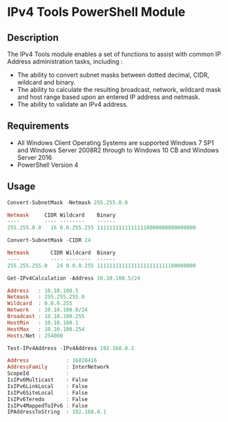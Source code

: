 # IPv4 Tools PowerShell Module

## Description
The IPv4 Tools module enables a set of functions to assist with common IP Address administration tasks, including :
* The ability to convert subnet masks between dotted decimal, CIDR, wildcard and binary.
* The ability to calculate the resulting broadcast, network, wildcard mask and host range based upon an entered IP address and netmask.
* The ability to validate an IPv4 address.


## Requirements
* All Windows Client Operating Systems are supported
   Windows 7 SP1 and Windows Server 2008R2 through to Windows 10 CB and Windows Server 2016
* PowerShell Version 4

## Usage
```powershell
Convert-SubnetMask -Netmask 255.255.0.0

Netmask     CIDR Wildcard    Binary
----        ---- --------    ------
255.255.0.0   16 0.0.255.255 11111111111111110000000000000000
```

```powershell
Convert-SubnetMask -CIDR 24

Netmask       CIDR Wildcard  Binary
----          ---- --------  ------
255.255.255.0   24 0.0.0.255 11111111111111111111111100000000
```

```powershell
Get-IPv4Calculation -Address 10.10.100.5/24

Address   : 10.10.100.5
Netmask   : 255.255.255.0
Wildcard  : 0.0.0.255
Network   : 10.10.100.0/24
Broadcast : 10.10.100.255
HostMin   : 10.10.100.1
HostMax   : 10.10.100.254
Hosts/Net : 254000
```

```powershell
Test-IPv4Address -IPv4Address 192.168.0.1

Address            : 16820416
AddressFamily      : InterNetwork
ScopeId            :
IsIPv6Multicast    : False
IsIPv6LinkLocal    : False
IsIPv6SiteLocal    : False
IsIPv6Teredo       : False
IsIPv4MappedToIPv6 : False
IPAddressToString  : 192.168.0.1
```